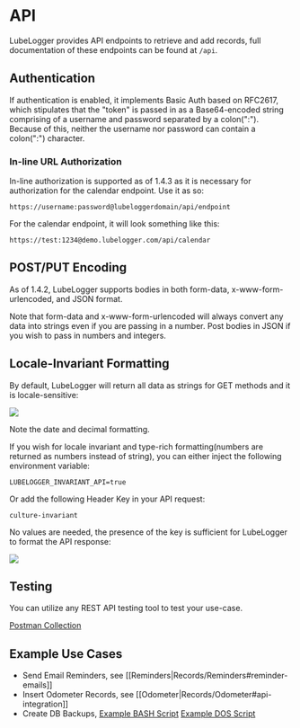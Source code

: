 # API

LubeLogger provides API endpoints to retrieve and add records, full documentation of these endpoints can be found at `/api`.

## Authentication
If authentication is enabled, it implements Basic Auth based on RFC2617, which stipulates that the "token" is passed in as a Base64-encoded string comprising of a username and password separated by a colon(":"). Because of this, neither the username nor password can contain a colon(":") character.

### In-line URL Authorization
In-line authorization is supported as of 1.4.3 as it is necessary for authorization for the calendar endpoint. Use it as so:

`https://username:password@lubeloggerdomain/api/endpoint`

For the calendar endpoint, it will look something like this:

`https://test:1234@demo.lubelogger.com/api/calendar`

## POST/PUT Encoding
As of 1.4.2, LubeLogger supports bodies in both form-data, x-www-form-urlencoded, and JSON format.

Note that form-data and x-www-form-urlencoded will always convert any data into strings even if you are passing in a number. Post bodies in JSON if you wish to pass in numbers and integers.

## Locale-Invariant Formatting
By default, LubeLogger will return all data as strings for GET methods and it is locale-sensitive:

![](/Advanced/API/a/image-1735660075138.png)

Note the date and decimal formatting.

If you wish for locale invariant and type-rich formatting(numbers are returned as numbers instead of string), you can either inject the following environment variable:

`LUBELOGGER_INVARIANT_API=true`

Or add the following Header Key in your API request:

`culture-invariant`

No values are needed, the presence of the key is sufficient for LubeLogger to format the API response:

![](/Advanced/API/a/image-1735660354711.png)

## Testing
You can utilize any REST API testing tool to test your use-case.

[Postman Collection](https://github.com/hargata/lubelog_scripts/blob/main/misc/LubeLogger.postman_collection.json)

## Example Use Cases
- Send Email Reminders, see [[Reminders|Records/Reminders#reminder-emails]]
- Insert Odometer Records, see [[Odometer|Records/Odometer#api-integration]]
- Create DB Backups, [Example BASH Script](https://github.com/hargata/lubelog_scripts/blob/main/bash/makebackup.sh) [Example DOS Script](https://github.com/hargata/lubelog_scripts/blob/main/dos/makebackup.bat)
